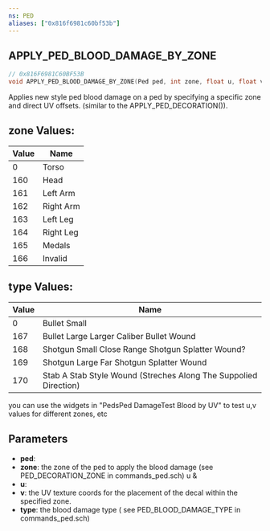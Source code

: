 ```yaml
---
ns: PED
aliases: ["0x816f6981c60bf53b"]
---
```

## APPLY_PED_BLOOD_DAMAGE_BY_ZONE

```c
// 0x816F6981C60BF53B
void APPLY_PED_BLOOD_DAMAGE_BY_ZONE(Ped ped, int zone, float u, float v, int type);
```

Applies new style ped blood damage on a ped by specifying a specific zone and direct UV offsets. (similar to the APPLY_PED_DECORATION()).

## zone Values:
| Value | Name |
| --- | --- |
| 0 | Torso |
| 160 | Head |
| 161 | Left Arm |
| 162 | Right Arm |
| 163 | Left Leg |
| 164 | Right Leg |
| 165 | Medals |
| 166 | Invalid |


## type Values:
| Value | Name |
| --- | --- |
| 0 | Bullet Small |
| 167 | Bullet Large Larger Caliber Bullet Wound |
| 168 | Shotgun Small Close Range Shotgun Splatter Wound? |
| 169 | Shotgun Large Far Shotgun Splatter Wound |
| 170 | Stab A Stab Style Wound (Streches Along The Suppolied Direction) |


you can use the widgets in "PedsPed DamageTest Blood by UV" to test u,v values for different zones, etc


## Parameters
* **ped**: 
* **zone**: the zone of the ped to apply the blood damage (see PED_DECORATION_ZONE in commands_ped.sch) u &
* **u**: 
* **v**: the UV texture coords for the placement of the decal within the specified zone.
* **type**: the blood damage type ( see PED_BLOOD_DAMAGE_TYPE in commands_ped.sch)
